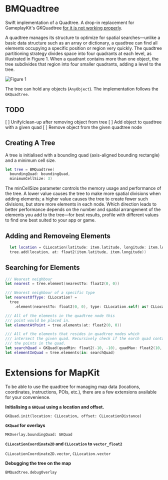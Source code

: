 # BMQuadtree

Swift implementation of a Quadtree. A drop-in replacement for GameplayKit's GKQuadtree [for it is not working properly](https://forums.developer.apple.com/thread/53458).

A quadtree manages its structure to optimize for spatial searches—unlike a basic data structure such as an array or dictionary, a quadtree can find all elements occupying a specific position or region very quickly. The quadtree partitioning strategy divides space into four quadrants at each level, as illustrated in Figure 1. When a quadrant contains more than one object, the tree subdivides that region into four smaller quadrants, adding a level to the tree.

![Figure 1](https://docs-assets.developer.apple.com/published/1a079d3016/quadtree_2x_f3a2f6b0-7e06-4d82-bb5d-33861c64ecd7.png)

The tree can hold any objects (`AnyObject`). The implementation follows the `GKQuadtree`.

## TODO

[ ] Unify/clean-up after removing object from tree
[ ] Add object to quadtree with a given quad
[ ] Remove object from the given quadtree node

## Creating A Tree

A tree is initialised with a bounding quad (axis-aligned bounding rectangle) and a minimum cell size.

```swift
let tree = BMQuadtree(
  boundingQuad: boundingQuad,
  minimumCellSize: 3)
```

The minCellSize parameter controls the memory usage and performance of the tree. A lower value causes the tree to make more spatial divisions when adding elements; a higher value causes the tree to create fewer such divisions, but store more elements in each node. Which direction leads to better performance depends on the number and spatial arrangement of the elements you add to the tree—for best results, profile with different values to find one best suited to your app or game.

## Adding and Removeing Elements

```swift
  let location = CLLocation(latitude: item.latitude, longitude: item.longitude)
  tree.add(location, at: float2(item.latitude, item.longitude))
```

## Searching for Elements

```swift
/// Nearest neighbour
let nearest = tree.element(nearestTo: float2(0, 0))
```


```swift
/// Nearest neighbour of a specific type
let nearestOfType: CLLocation? =
  tree
    .element(nearestTo: float2(0, 0), type: CLLocation.self) as? CLLocation
```

```swift
/// All of the elements in the quadtree node this
/// point would be placed in.
let elementAtPoint = tree.elements(at: float2(0, 0))
```

```swift
/// All of the elements that resides in quadtree nodes which
/// intersect the given quad. Recursively check if the earch quad contains
/// the points in the quad.
let searchQuad = GKQuad(quadMin: float2(-10, -10), quadMax: float2(10, 10))
let elementInQuad = tree.elements(in: searchQuad)
```

# Extensions for MapKit

To be able to use the quadtree for managing map data (locations, coordinates, instructions, POIs, etc.), there are a few extensions available for your convenience.

**Initialising a `GKQuad` using a location and offset.**

`GKQuad.init(location: CLLocation, offset: CLLocationDistance)`

**`GKQuad` for overlays**

`MKOverlay.boundingQuad: GKQuad`

**`CLLocationCoordinate2D` and `CLLocation` to `vector_float2`**

`CLLocationCoordinate2D.vector`, `CLLocation.vector`

**Debugging the tree on the map**

`BMQuadtree.debugOverlay`


